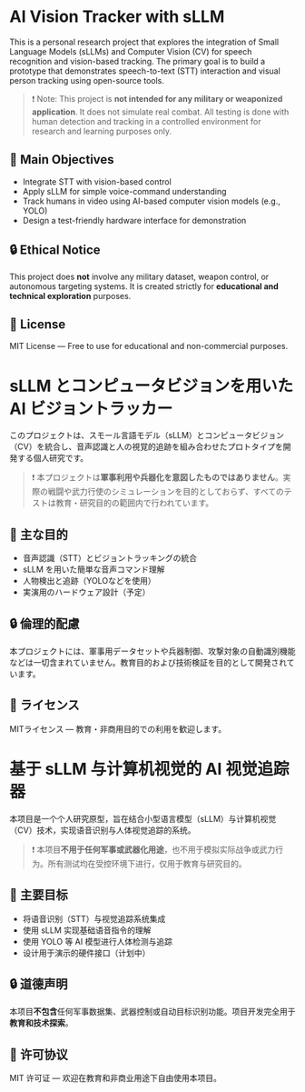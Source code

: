 # AI Vision Tracker with sLLM

This is a personal research project that explores the integration of Small Language Models (sLLMs) and Computer Vision (CV) for speech recognition and vision-based tracking. The primary goal is to build a prototype that demonstrates speech-to-text (STT) interaction and visual person tracking using open-source tools.

> ❗ Note: This project is **not intended for any military or weaponized application**. It does not simulate real combat. All testing is done with human detection and tracking in a controlled environment for research and learning purposes only.

## 🧠 Main Objectives
- Integrate STT with vision-based control
- Apply sLLM for simple voice-command understanding
- Track humans in video using AI-based computer vision models (e.g., YOLO)
- Design a test-friendly hardware interface for demonstration

## 🔒 Ethical Notice
This project does **not** involve any military dataset, weapon control, or autonomous targeting systems. It is created strictly for **educational and technical exploration** purposes.

## 📜 License
MIT License — Free to use for educational and non-commercial purposes.


# sLLM とコンピュータビジョンを用いた AI ビジョントラッカー

このプロジェクトは、スモール言語モデル（sLLM）とコンピュータビジョン（CV）を統合し、音声認識と人の視覚的追跡を組み合わせたプロトタイプを開発する個人研究です。

> ❗ 本プロジェクトは**軍事利用や兵器化を意図したものではありません**。実際の戦闘や武力行使のシミュレーションを目的としておらず、すべてのテストは教育・研究目的の範囲内で行われています。

## 🧠 主な目的
- 音声認識（STT）とビジョントラッキングの統合
- sLLM を用いた簡単な音声コマンド理解
- 人物検出と追跡（YOLOなどを使用）
- 実演用のハードウェア設計（予定）

## 🔒 倫理的配慮
本プロジェクトには、軍事用データセットや兵器制御、攻撃対象の自動識別機能などは一切含まれていません。教育目的および技術検証を目的として開発されています。

## 📜 ライセンス
MITライセンス — 教育・非商用目的での利用を歓迎します。


# 基于 sLLM 与计算机视觉的 AI 视觉追踪器

本项目是一个个人研究原型，旨在结合小型语言模型（sLLM）与计算机视觉（CV）技术，实现语音识别与人体视觉追踪的系统。

> ❗ 本项目**不用于任何军事或武器化用途**，也不用于模拟实际战争或武力行为。所有测试均在受控环境下进行，仅用于教育与研究目的。

## 🧠 主要目标
- 将语音识别（STT）与视觉追踪系统集成
- 使用 sLLM 实现基础语音指令的理解
- 使用 YOLO 等 AI 模型进行人体检测与追踪
- 设计用于演示的硬件接口（计划中）

## 🔒 道德声明
本项目**不包含**任何军事数据集、武器控制或自动目标识别功能。项目开发完全用于**教育和技术探索**。

## 📜 许可协议
MIT 许可证 — 欢迎在教育和非商业用途下自由使用本项目。

